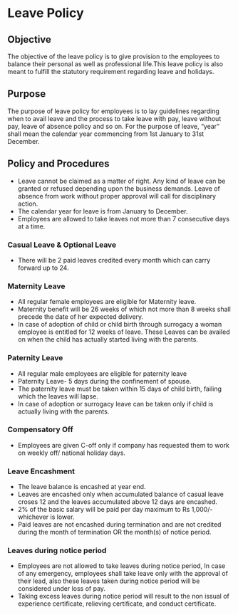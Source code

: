 # Leave Policy
## Objective
 The objective of the leave policy is to give provision to the employees to balance their personal as well as professional life.This leave policy is also meant to fulfill the statutory requirement regarding leave and holidays. 
## Purpose
The purpose of leave policy for employees is to lay guidelines regarding when to avail leave and the process to take leave with pay, leave without pay, leave of absence policy and so on.
For the purpose of leave, “year” shall mean the calendar year commencing from 1st January to 31st December.
## Policy and Procedures
 - Leave cannot be claimed as a matter of right. Any kind of leave can be granted or refused depending upon the business demands. Leave of absence from work without proper approval will call for disciplinary action. 
 - The calendar year for leave is from January to December.
 - Employees are allowed to take leaves not more than 7 consecutive days at a time. 
 ### Casual Leave & Optional Leave
 - There will be 2 paid leaves credited every month which can carry forward up to 24.
 ### Maternity Leave
 - All regular female employees are eligible for Maternity leave.
 - Maternity benefit will be 26 weeks of which not more than 8 weeks shall precede the date of her expected delivery.
 - In case of adoption of child or child birth through surrogacy a woman employee is entitled for 12 weeks of leave. These Leaves can be availed on when the child has actually started living with the parents.
 ### Paternity Leave
 - All regular male employees are eligible for paternity leave
 - Paternity Leave- 5 days during the confinement of spouse.
 - The paternity leave must be taken within 15 days of child birth, failing which the leaves will lapse.
 - In case of adoption or surrogacy leave can be taken only if child is actually living with the parents.
 ### Compensatory Off
 - Employees are given C-off only if company has requested them to work on weekly off/  national holiday days.
 ### Leave Encashment
- The leave balance is encashed at year end.
- Leaves are encashed only when accumulated balance of casual leave croses 12 and the leaves accumulated above 12 days are encashed. 
- 2% of the basic salary will be paid per day maximum to Rs 1,000/- whichever is lower.
- Paid leaves are not encashed during termination and are not credited during the month of termination OR the month(s) of notice period.
### Leaves during notice period
- Employees are not allowed to take leaves during notice period, In case of any emergency, employees shall take leave only with the approval of their lead, also these leaves taken during notice period will be considered under loss of pay.
- Taking excess leaves during notice period will result to the non issual of experience certificate, relieving certificate, and conduct certificate.